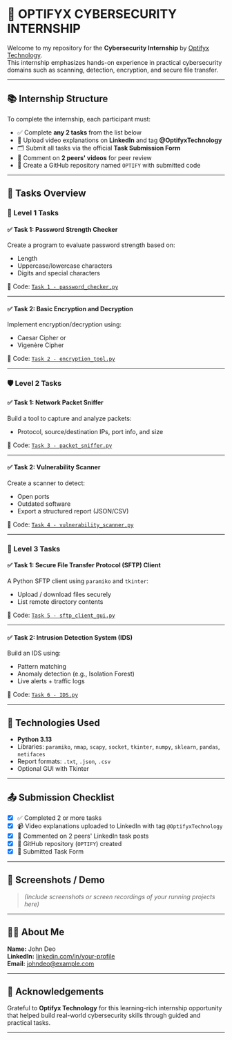 # 🔐 OPTIFYX CYBERSECURITY INTERNSHIP

Welcome to my repository for the **Cybersecurity Internship** by [Optifyx Technology](https://optifyx-technology.netlify.app/).  
This internship emphasizes hands-on experience in practical cybersecurity domains such as scanning, detection, encryption, and secure file transfer.

---

## 📚 Internship Structure

To complete the internship, each participant must:
- ✅ Complete **any 2 tasks** from the list below
- 🎥 Upload video explanations on **LinkedIn** and tag **@OptifyxTechnology**
- 🗂 Submit all tasks via the official **Task Submission Form**
- 💬 Comment on **2 peers' videos** for peer review
- 📁 Create a GitHub repository named `OPTIFY` with submitted code

---

## 🧠 Tasks Overview

### 🔰 Level 1 Tasks

#### ✅ Task 1: Password Strength Checker
Create a program to evaluate password strength based on:
- Length
- Uppercase/lowercase characters
- Digits and special characters

📁 Code: [`Task 1 - password_checker.py`](./Task%201/password_checker.py)

---

#### ✅ Task 2: Basic Encryption and Decryption
Implement encryption/decryption using:
- Caesar Cipher or
- Vigenère Cipher

📁 Code: [`Task 2 - encryption_tool.py`](./Task%202/encryption_tool.py)

---

### 🛡️ Level 2 Tasks

#### ✅ Task 1: Network Packet Sniffer
Build a tool to capture and analyze packets:
- Protocol, source/destination IPs, port info, and size

📁 Code: [`Task 3 - packet_sniffer.py`](./Task%203/packet_sniffer.py)

---

#### ✅ Task 2: Vulnerability Scanner
Create a scanner to detect:
- Open ports
- Outdated software
- Export a structured report (JSON/CSV)

📁 Code: [`Task 4 - vulnerability_scanner.py`](./Task%204/vulnerability_scanner.py)

---

### 🔐 Level 3 Tasks

#### ✅ Task 1: Secure File Transfer Protocol (SFTP) Client
A Python SFTP client using `paramiko` and `tkinter`:
- Upload / download files securely
- List remote directory contents

📁 Code: [`Task 5 - sftp_client_gui.py`](./Task%205/sftp_client_gui.py)

---

#### ✅ Task 2: Intrusion Detection System (IDS)
Build an IDS using:
- Pattern matching
- Anomaly detection (e.g., Isolation Forest)
- Live alerts + traffic logs

📁 Code: [`Task 6 - IDS.py`](./Task%206/IDS.py)

---

## 🧰 Technologies Used

- **Python 3.13**
- Libraries: `paramiko`, `nmap`, `scapy`, `socket`, `tkinter`, `numpy`, `sklearn`, `pandas`, `netifaces`
- Report formats: `.txt`, `.json`, `.csv`
- Optional GUI with Tkinter

---

## 📤 Submission Checklist

- [x] ✅ Completed 2 or more tasks
- [x] 📹 Video explanations uploaded to LinkedIn with tag `@OptifyxTechnology`
- [x] 💬 Commented on 2 peers' LinkedIn task posts
- [x] 📁 GitHub repository (`OPTIFY`) created
- [x] 📩 Submitted Task Form

---

## 📸 Screenshots / Demo

> *(Include screenshots or screen recordings of your running projects here)*

---

## 👨‍💻 About Me

**Name:** John Deo  
**LinkedIn:** [linkedin.com/in/your-profile](https://linkedin.com/in/your-profile)  
**Email:** johndeo@example.com  

---

## 📜 Acknowledgements

Grateful to **Optifyx Technology** for this learning-rich internship opportunity that helped build real-world cybersecurity skills through guided and practical tasks.

---

